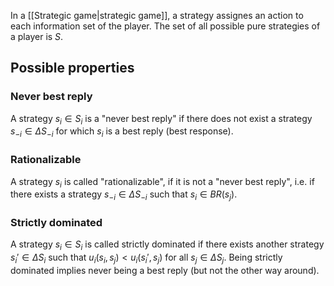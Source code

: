 In a [[Strategic game|strategic game]], a strategy assignes an action to each information set of the player. The set of all possible pure strategies of a player is $S$.

## Possible properties
### Never best reply
A strategy $s_i \in S_i$ is a "never best reply" if there does not exist a strategy $s_{-i} \in \Delta S_{-i}$ for which $s_i$ is a best reply (best response).
### Rationalizable
A strategy $s_i$ is called "rationalizable", if it is not a "never best reply", i.e. if there exists a strategy $s_{-i} \in \Delta S_{-i}$ such that $s_i \in BR(s_j)$.
### Strictly dominated
A strategy $s_i \in S_i$ is called strictly dominated if there exists another strategy $s_i' \in \Delta S_i$ such that $u_i(s_i, s_j) < u_i(s_i',s_j)$ for all $s_j \in \Delta S_j$.
Being strictly dominated implies never being a best reply (but not the other way around).